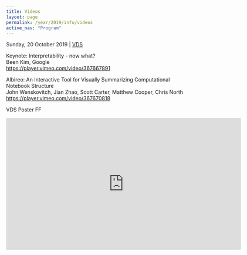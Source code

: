 ```yaml
---
title: Videos
layout: page
permalink: /year/2019/info/videos
active_nav: "Program"
---
```


Sunday, 20 October 2019 | [VDS](http://www.visualdatascience.org)  

Keynote: Interpretability - now what?  
Been Kim, Google  
https://player.vimeo.com/video/367667891

Albireo: An Interactive Tool for Visually Summarizing Computational Notebook Structure  
John Wenskovitch, Jian Zhao, Scott Carter, Matthew Cooper, Chris North  
https://player.vimeo.com/video/367670818

VDS Poster FF  
 <iframe src="https://player.vimeo.com/video/367668018" width="640" height="360" frameborder="0" allow="autoplay; fullscreen" allowfullscreen></iframe> 

